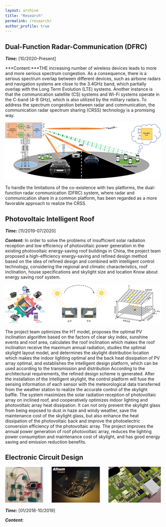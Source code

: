 ```yaml
---
layout: archive
title: "Research"
permalink: /research/
author_profile: true
---
```


## Dual-Function Radar-Communication (DFRC)

***Time:*** [10/2020-Present]

***Content:***THE increasing number of wireless devices leads to more and more serious spectrum congestion. As a consequence,
there is a serious spectrum overlap between different devices, such as airbone radars and navigation systems are close to the 3.4GHz band, which partially overlap with the Long Term Evolution (LTE) systems. Another instance is that the communication satellite (CS) systems and Wi-Fi systems operate in the C-band (4-8 GHz), which is also utilized by the military radars. To address the spectrum congestion between radar and communication, the communication radar spectrum sharing (CRSS) technology is a promising way.

![](/images/research/DFRC.png)

To handle the limitations of the co-existence with two platforms, the dual-function radar communication (DFRC) system, where radar and communication share in a common platform, has been regarded as a more favorable approach to realize the CRSS.

## Photovoltaic Intelligent Roof

***Time:*** [11/2019-07/2020]

***Content:*** In order to solve the problems of insufficient solar radiation reception and low efficiency of photovoltaic power generation in the existing photovoltaic energy-saving roof buildings in China, the project team proposed a high-efficiency energy-saving and refined design method based on the idea of refined design and combined with intelligent control technology, considering the regional and climatic characteristics, roof inclination, house specifications and skylight size and location Know about energy saving roof system. 

![](/images/research/JNJP.png)

The project team optimizes the HT model, proposes the optimal PV inclination algorithm based on the factors of clear sky index, sunshine events and roof area, calculates the roof inclination which makes the roof inclination receive the maximum annual radiation, studies the optimal skylight layout model, and determines the skylight distribution location which makes the indoor lighting optimal and the back heat dissipation of PV array optimal, and establishes the intelligent design platform, which can be used according to the transmission and distribution According to the architectural requirements, the refined design scheme is generated. After the installation of the intelligent skylight, the control platform will fuse the sensing information of each sensor with the meteorological data transferred from the weather station to realize the accurate control of the skylight baffle. The system maximizes the solar radiation reception of photovoltaic array on inclined roof, and cooperatively optimizes indoor lighting and photovoltaic array heat dissipation. It can not only prevent the skylight glass from being exposed to dust in haze and windy weather, save the maintenance cost of the skylight glass, but also enhance the heat dissipation of the photovoltaic back and improve the photoelectric conversion efficiency of the photovoltaic array. The project improves the annual power generation of roof photovoltaic array, reduces the lighting power consumption and maintenance cost of skylight, and has good energy saving and emission reduction benefits.



## Electronic Circuit Design

![](/images/research/addesign.png)

***Time:*** [01/2018-10/2019]

***Content:*** 